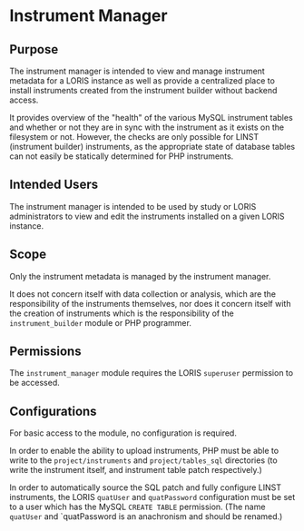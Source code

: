 # Instrument Manager

## Purpose

The instrument manager is intended to view and manage instrument
metadata for a LORIS instance as well as provide a centralized place
to install instruments created from the instrument builder without
backend access.

It provides overview of the "health" of the various MySQL instrument
tables and whether or not they are in sync with the instrument as it
exists on the filesystem or not. However, the checks are only possible
for LINST (instrument builder) instruments, as the appropriate state
of database tables can not easily be statically determined for PHP
instruments.

## Intended Users

The instrument manager is intended to be used by study or LORIS
administrators to view and edit the instruments installed on a given
LORIS instance.

## Scope

Only the instrument metadata is managed by the instrument manager.

It does not concern itself with data collection or analysis,
which are the responsibility of the instruments themselves, nor does
it concern itself with the creation of instruments which is the
responsibility of the `instrument_builder` module or PHP programmer.

## Permissions

The `instrument_manager` module requires the LORIS `superuser`
permission to be accessed.

## Configurations

For basic access to the module, no configuration is required.

In order to enable the ability to upload instruments, PHP must be
able to write to the `project/instruments` and `project/tables_sql`
directories (to write the instrument itself, and instrument table
patch respectively.)

In order to automatically source the SQL patch and fully configure
LINST instruments, the LORIS `quatUser` and `quatPassword` configuration
must be set to a user which has the MySQL `CREATE TABLE` permission.
(The name `quatUser` and `quatPassword is an anachronism and should
be renamed.)


